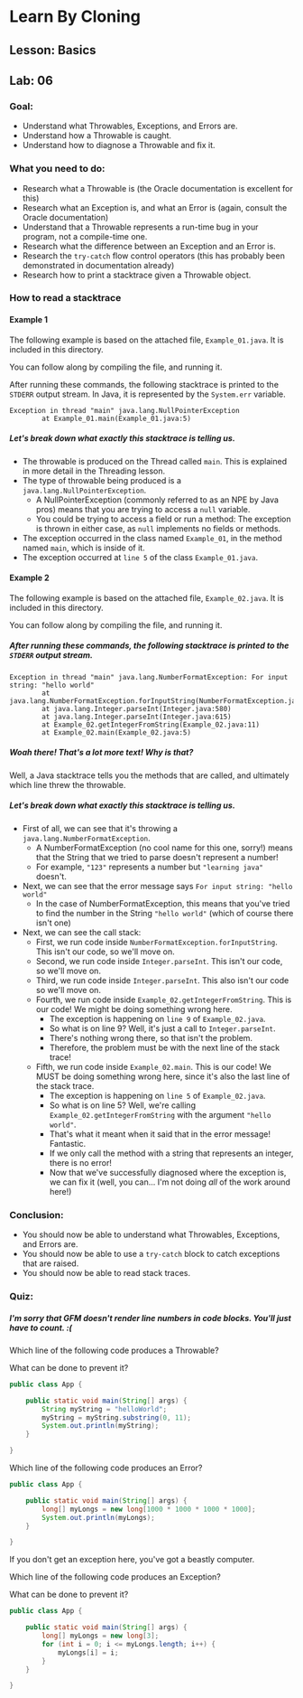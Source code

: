 # Learn By Cloning
## Lesson: Basics
## Lab: 06

### Goal:
- Understand what Throwables, Exceptions, and Errors are.
- Understand how a Throwable is caught.
- Understand how to diagnose a Throwable and fix it. 

### What you need to do:
- Research what a Throwable is (the Oracle documentation is excellent for this)
- Research what an Exception is, and what an Error is (again, consult the Oracle documentation)
- Understand that a Throwable represents a run-time bug in your program, not a compile-time one.
- Research what the difference between an Exception and an Error is.
- Research the `try-catch` flow control operators (this has probably been demonstrated in documentation already)
- Research how to print a stacktrace given a Throwable object.

### How to read a stacktrace

#### Example 1
The following example is based on the attached file, `Example_01.java`. It is included in this directory.

You can follow along by compiling the file, and running it.

After running these commands, the following stacktrace is printed to the `STDERR` output stream. In Java, it is represented by the `System.err` variable.

```
Exception in thread "main" java.lang.NullPointerException
        at Example_01.main(Example_01.java:5)
```

##### Let's break down what exactly this stacktrace is telling us.
- The throwable is produced on the Thread called `main`. This is explained in more detail in the Threading lesson.
- The type of throwable being produced is a `java.lang.NullPointerException`.
    - A NullPointerException (commonly referred to as an NPE by Java pros) means that you are trying to access a `null` variable.
    - You could be trying to access a field or run a method: The exception is thrown in either case, as `null` implements no fields or methods.
- The exception occurred in the class named `Example_01`, in the method named `main`, which is inside of it.
- The exception occurred at `line 5` of the class `Example_01.java`.

#### Example 2
The following example is based on the attached file, `Example_02.java`. It is included in this directory.

You can follow along by compiling the file, and running it.

##### After running these commands, the following stacktrace is printed to the `STDERR` output stream.
```
Exception in thread "main" java.lang.NumberFormatException: For input string: "hello world"
        at java.lang.NumberFormatException.forInputString(NumberFormatException.java:65)
        at java.lang.Integer.parseInt(Integer.java:580)
        at java.lang.Integer.parseInt(Integer.java:615)
        at Example_02.getIntegerFromString(Example_02.java:11)
        at Example_02.main(Example_02.java:5)
```

##### Woah there! That's a lot more text! Why is that?
Well, a Java stacktrace tells you the methods that are called, and ultimately which line threw the throwable.

##### Let's break down what exactly this stacktrace is telling us.
- First of all, we can see that it's throwing a `java.lang.NumberFormatException`.
    - A NumberFormatException (no cool name for this one, sorry!) means that the String that we tried to parse doesn't represent a number!
    - For example, `"123"` represents a number but `"learning java"` doesn't.
- Next, we can see that the error message says `For input string: "hello world"`
    - In the case of NumberFormatException, this means that you've tried to find the number in the String `"hello world"` (which of course there isn't one)
- Next, we can see the call stack:
    - First, we run code inside `NumberFormatException.forInputString`. This isn't our code, so we'll move on.
    - Second, we run code inside `Integer.parseInt`. This isn't our code, so we'll move on.
    - Third, we run code inside `Integer.parseInt`. This also isn't our code so we'll move on.
    - Fourth, we run code inside `Example_02.getIntegerFromString`. This is our code! We might be doing something wrong here.
        - The exception is happening on `line 9` of `Example_02.java`.
        - So what is on line 9? Well, it's just a call to `Integer.parseInt`.
        - There's nothing wrong there, so that isn't the problem.
        - Therefore, the problem must be with the next line of the stack trace!
    - Fifth, we run code inside `Example_02.main`. This is our code! We MUST be doing something wrong here, since it's also the last line of the stack trace.
        - The exception is happening on `line 5` of `Example_02.java`.
        - So what is on line 5? Well, we're calling `Example_02.getIntegerFromString` with the argument `"hello world"`.
        - That's what it meant when it said that in the error message! Fantastic.
        - If we only call the method with a string that represents an integer, there is no error!
        - Now that we've successfully diagnosed where the exception is, we can fix it (well, you can... I'm not doing *all* of the work around here!)


### Conclusion:
- You should now be able to understand what Throwables, Exceptions, and Errors are.
- You should now be able to use a `try-catch` block to catch exceptions that are raised.
- You should now be able to read stack traces.

### Quiz:
##### I'm sorry that GFM doesn't render line numbers in code blocks. You'll just have to count. :(

Which line of the following code produces a Throwable?

What can be done to prevent it?
```java
public class App {

    public static void main(String[] args) {
        String myString = "helloWorld";
        myString = myString.substring(0, 11);
        System.out.println(myString);
    }

}
```

Which line of the following code produces an Error?
```java
public class App {

    public static void main(String[] args) {
        long[] myLongs = new long[1000 * 1000 * 1000 * 1000];
        System.out.println(myLongs);
    }

}
```
If you don't get an exception here, you've got a beastly computer.

Which line of the following code produces an Exception?

What can be done to prevent it?
```java
public class App {

    public static void main(String[] args) {
        long[] myLongs = new long[3];
        for (int i = 0; i <= myLongs.length; i++) {
            myLongs[i] = i;
        }
    }

}
```
